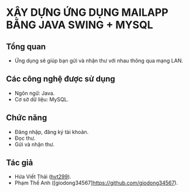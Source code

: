 # XÂY DỰNG ỨNG DỤNG MAILAPP BẰNG JAVA SWING + MYSQL
## Tổng quan
* Ứng dụng sẽ giúp bạn gửi và nhận thư với nhau thông qua mạng LAN.
## Các công nghệ được sử dụng
* Ngôn ngữ: Java.
* Cơ sở dữ liệu: MySQL.
## Chức năng
* Đăng nhập, đăng ký tài khoản.
* Đọc thư.
* Gửi và nhận thư.
## Tác giả
* Hứa Viết Thái ([hvt299](https://github.com/hvt299)).
* Phạm Thế Anh ([giodong34567]https://github.com/giodong34567).
